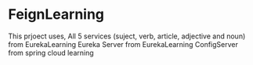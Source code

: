 # FeignLearning
This prjoect uses, All 5 services (suject, verb, article, adjective and noun) from EurekaLearning
Eureka Server from EurekaLearning
ConfigServer from spring cloud learning

